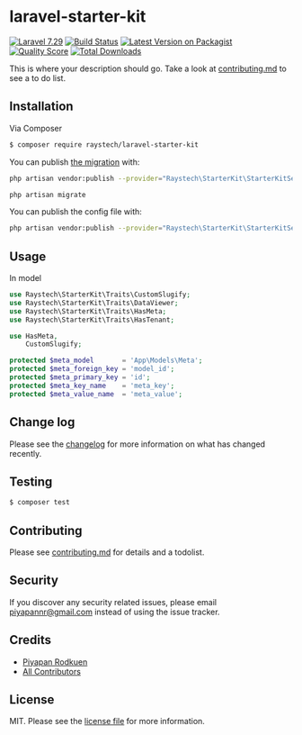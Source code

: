 # laravel-starter-kit

[![Laravel 7.29][ico-laravel]][link-laravel]
[![Build Status][ico-build]][link-build]
[![Latest Version on Packagist][ico-version]][link-packagist]
[![Quality Score][ico-code-quality]][link-code-quality]
[![Total Downloads][ico-downloads]][link-downloads]

This is where your description should go. Take a look at [contributing.md](contributing.md) to see a to do list.

## Installation

Via Composer

``` bash
$ composer require raystech/laravel-starter-kit
```

You can publish [the migration](https://github.com/raystech/laravel-starter-kit/blob/master/database/migrations/create_starter_kit_tables.php.stub) with:

```bash
php artisan vendor:publish --provider="Raystech\StarterKit\StarterKitServiceProvider" --tag="migrations"
```

```bash
php artisan migrate
```

You can publish the config file with:

```bash
php artisan vendor:publish --provider="Raystech\StarterKit\StarterKitServiceProvider" --tag="config"
```

## Usage

In model 

```php
use Raystech\StarterKit\Traits\CustomSlugify;
use Raystech\StarterKit\Traits\DataViewer;
use Raystech\StarterKit\Traits\HasMeta;
use Raystech\StarterKit\Traits\HasTenant;
```

```php
use HasMeta,
    CustomSlugify;
```

```php
protected $meta_model       = 'App\Models\Meta';
protected $meta_foreign_key = 'model_id';
protected $meta_primary_key = 'id';
protected $meta_key_name    = 'meta_key';
protected $meta_value_name  = 'meta_value';
```


## Change log

Please see the [changelog](changelog.md) for more information on what has changed recently.

## Testing

``` bash
$ composer test
```

## Contributing

Please see [contributing.md](contributing.md) for details and a todolist.

## Security

If you discover any security related issues, please email piyapannr@gmail.com instead of using the issue tracker.

## Credits

- [Piyapan Rodkuen][link-author]
- [All Contributors][link-contributors]

## License

MIT. Please see the [license file](license.md) for more information.

[ico-laravel]: https://img.shields.io/badge/Laravel-5.7-blue.svg
[ico-build]: https://travis-ci.com/raystech/laravel-starter-kit.svg?branch=master
[ico-version]: https://img.shields.io/packagist/v/raystech/laravel-starter-kit.svg
[ico-downloads]: https://img.shields.io/packagist/dt/raystech/laravel-starter-kit.svg
[ico-travis]: https://img.shields.io/travis/raystech/laravel-starter-kit/master.svg
[ico-styleci]: https://styleci.io/repos/12345678/shield
[ico-code-quality]: https://img.shields.io/scrutinizer/g/raystech/laravel-starter-kit.svg?b=master

[link-laravel]: http://laravel.com
[link-build]: https://travis-ci.com/raystech/laravel-starter-kit
[link-packagist]: https://packagist.org/packages/raystech/laravel-starter-kit
[link-downloads]: https://packagist.org/packages/raystech/laravel-starter-kit
[link-code-quality]: https://scrutinizer-ci.com/g/raystech/laravel-starter-kit

[link-author]: https://github.com/raystech
[link-contributors]: ../../contributors]